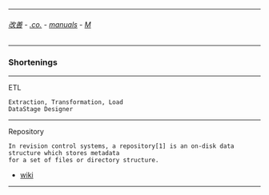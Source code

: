 
---

###### [改善](https://github.com/ttltrk/0C/blob/master/README.MD) - [.co.](https://github.com/ttltrk/PRG/blob/master/CODING.MD) - [manuals](https://github.com/ttltrk/PRG/blob/master/MAN.MD) - [M](https://github.com/ttltrk/ELSE/blob/master/M/M.MD)

---

### Shortenings

---

ETL 

```
Extraction, Transformation, Load
DataStage Designer
```

---

Repository

```
In revision control systems, a repository[1] is an on-disk data structure which stores metadata 
for a set of files or directory structure.
```

* [wiki](https://en.wikipedia.org/wiki/Repository_(version_control))

---

